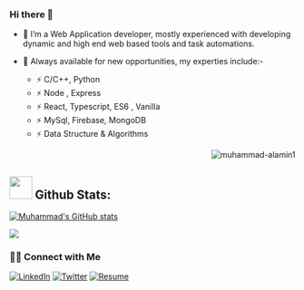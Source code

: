### Hi there 👋
- 🔭 I’m a Web Application developer, mostly experienced with developing dynamic and high end web based tools and task automations.
- 🦅 Always available for new opportunities, my experties include:-

  - ⚡ C/C++, Python
  - ⚡ Node , Express
  - ⚡ React, Typescript, ES6 , Vanilla
  - ⚡ MySql, Firebase, MongoDB
  - ⚡ Data Structure & Algorithms

  <p align="right"><img src="https://komarev.com/ghpvc/?username=muhammad-alamin1&label=Profile%20views&color=0e75b6&style=flat" alt="muhammad-alamin1"/></p>
## <img src="https://media.giphy.com/media/ZCN6F3FAkwsyOGU2RS/giphy.gif" width="40"> **Github Stats:**

[![Muhammad's GitHub stats](https://github-readme-stats.vercel.app/api?username=muhammad-alamin1&theme=tokyonight&show_icons=true)](https://github.com/muhammad-alamin1/github-readme-stats)

<a href="https://github.com/muhammad-alamin1">
    <img align="center" src="https://github-readme-stats.anuraghazra1.vercel.app/api/top-langs/?username=muhammad-alamin1&layout=compact&theme=algolia&langs_count=12" />
 </a>
 
<!--END_SECTION:waka-->
<h3> 🤝🏻 Connect with Me </h3>
<p><a href="https://www.linkedin.com/in/muhammad-al-amin01/" target="_blank"><img alt="LinkedIn" src="https://img.shields.io/badge/linkedin-%230077B5.svg?&style=for-the-badge&logo=linkedin&logoColor=white" /></a> 
  <a href="https://twitter.com/muhammad_1_amin" target="_blank"><img alt="Twitter" src="https://img.shields.io/badge/Twitter-1DA1F2?style=for-the-badge&logo=twitter&logoColor=white" /></a>
 <a href="https://drive.google.com/file/d/1-ofz0o-zILZEGIYl5PPaNRmk6LCnsK6W/view" target="_blank"><img alt="Resume" src="https://img.shields.io/badge/Resume-1DA1F2?style=for-the-badge&l=white" /></a>

